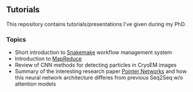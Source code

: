 ## Tutorials
This repository contains tutorials/presentations I've given during my PhD.
### Topics
* Short introduction to <a target="_blank" href="https://snakemake.readthedocs.io/en/stable/tutorial/tutorial.html">Snakemake</a> workflow management system
* Introduction to <a target="_blank" href="https://hadoop.apache.org/docs/r1.2.1/mapred_tutorial.html">MapReduce</a>
* Review of CNN methods for detecting particles in CryoEM images
* Summary of the interesting research paper <a target="_blank" href="https://arxiv.org/abs/1506.03134">Pointer Networks</a> and how this neural network architecture differes from previous Seq2Seq w/o attention models





